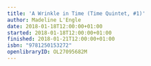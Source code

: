 ```yaml
---
title: 'A Wrinkle in Time (Time Quintet, #1)'
author: Madeline L'Engle
date: 2018-01-18T12:00:00+01:00
started: 2018-01-18T12:00:00+01:00
finished: 2018-01-21T12:00:00+01:00
isbn: "9781250153272"
openlibraryID: OL27095682M
---
```

